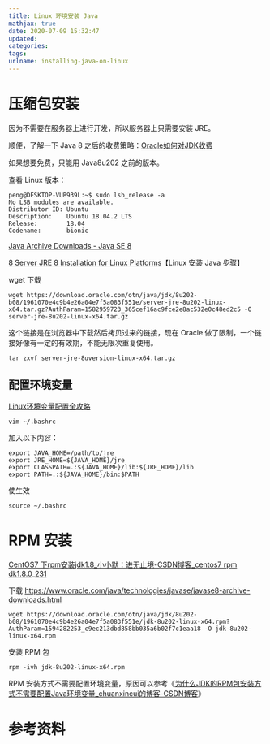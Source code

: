 ```yaml
---
title: Linux 环境安装 Java
mathjax: true
date: 2020-07-09 15:32:47
updated:
categories:
tags:
urlname: installing-java-on-linux
---
```




<!-- more -->



# 压缩包安装

因为不需要在服务器上进行开发，所以服务器上只需要安装 JRE。



顺便，了解一下 Java 8 之后的收费策略：[Oracle如何对JDK收费](https://zhuanlan.zhihu.com/p/64731331)

如果想要免费，只能用 Java8u202 之前的版本。

查看 Linux 版本：

```shell
peng@DESKTOP-VUB939L:~$ sudo lsb_release -a
No LSB modules are available.
Distributor ID: Ubuntu
Description:    Ubuntu 18.04.2 LTS
Release:        18.04
Codename:       bionic
```



[Java Archive Downloads - Java SE 8](https://www.oracle.com/java/technologies/javase/javase8-archive-downloads.html)

[8 Server JRE 8 Installation for Linux Platforms](https://docs.oracle.com/javase/8/docs/technotes/guides/install/linux_server_jre.html)【Linux 安装 Java 步骤】



wget 下载

```
wget https://download.oracle.com/otn/java/jdk/8u202-b08/1961070e4c9b4e26a04e7f5a083f551e/server-jre-8u202-linux-x64.tar.gz?AuthParam=1582959723_365cef16ac9fce2e8ac532e0c48ed2c5 -O server-jre-8u202-linux-x64.tar.gz
```

这个链接是在浏览器中下载然后拷贝过来的链接，现在 Oracle 做了限制，一个链接好像有一定的有效期，不能无限次重复使用。



```
tar zxvf server-jre-8uversion-linux-x64.tar.gz
```



## 配置环境变量

[Linux环境变量配置全攻略](https://www.cnblogs.com/youyoui/p/10680329.html)



```
vim ~/.bashrc
```



加入以下内容：

```
export JAVA_HOME=/path/to/jre
export JRE_HOME=${JAVA_HOME}/jre
export CLASSPATH=.:${JAVA_HOME}/lib:${JRE_HOME}/lib
export PATH=.:${JAVA_HOME}/bin:$PATH
```



使生效

```
source ~/.bashrc
```



# RPM 安装

[CentOS7 下rpm安装jdk1.8\_小小默：进无止境-CSDN博客\_centos7 rpm dk1.8.0_231](https://blog.csdn.net/J080624/article/details/78133464)

下载 https://www.oracle.com/java/technologies/javase/javase8-archive-downloads.html



```
wget https://download.oracle.com/otn/java/jdk/8u202-b08/1961070e4c9b4e26a04e7f5a083f551e/jdk-8u202-linux-x64.rpm?AuthParam=1594282253_c9ec213dbd858bb035a6b02f7c1eaa18 -O jdk-8u202-linux-x64.rpm
```



安装 RPM 包

```
rpm -ivh jdk-8u202-linux-x64.rpm
```



RPM 安装方式不需要配置环境变量，原因可以参考《[为什么JDK的RPM包安装方式不需要配置Java环境变量_chuanxincui的博客-CSDN博客](https://blog.csdn.net/chuanxincui/article/details/82850538)》



# 参考资料



